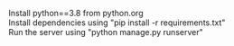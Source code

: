 Install python==3.8 from python.org  
Install dependencies using "pip install -r requirements.txt"  
Run the server using "python manage.py runserver"